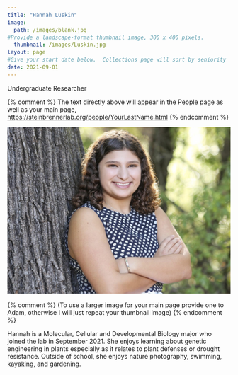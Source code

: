 ```yaml
---
title: "Hannah Luskin"
image: 
  path: /images/blank.jpg
#Provide a landscape-format thumbnail image, 300 x 400 pixels.
  thumbnail: /images/Luskin.jpg
layout: page
#Give your start date below.  Collections page will sort by seniority
date: 2021-09-01
---
```


Undergraduate Researcher

{% comment %}
The text directly above will appear in the People page as well as your main page, https://steinbrennerlab.org/people/YourLastName.html
{% endcomment %}

<img src="/images/Luskin.jpg" class="align-left" alt="">

<BR CLEAR="left">

{% comment %}
(To use a larger image for your main page provide one to Adam, otherwise I will just repeat your thumbnail image)
{% endcomment %}

Hannah is a Molecular, Cellular and Developmental Biology major who joined the lab in September 2021. She enjoys learning about genetic engineering in plants especially as it relates to plant defenses or drought resistance. Outside of school, she enjoys nature photography, swimming, kayaking, and gardening.